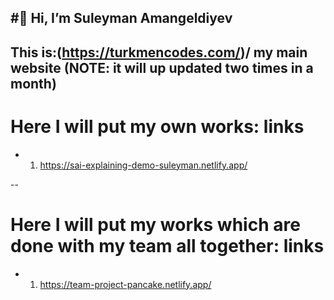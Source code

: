 #👋 Hi, I’m Suleyman Amangeldiyev
 --
 This is:(https://turkmencodes.com/)/ my main website (NOTE: it will up updated two times in a month)
--
# Here I will put my own works: links
- 1. https://sai-explaining-demo-suleyman.netlify.app/

--
# Here I will put my works which are done with my team all together: links
- 1. https://team-project-pancake.netlify.app/
<!---
SuleymanAmangeldiyev/SuleymanAmangeldiyev is a ✨ special ✨ repository because its `README.md` (this file) appears on your GitHub profile.
You can click the Preview link to take a look at your changes.
--->
